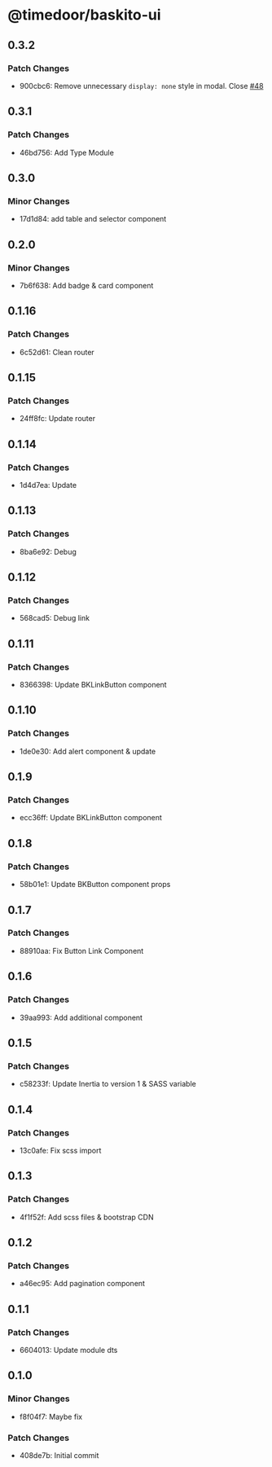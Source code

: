 # @timedoor/baskito-ui

## 0.3.2

### Patch Changes

- 900cbc6: Remove unnecessary `display: none` style in modal. Close [#48](https://github.com/backend-timedoor/baskito-ui/issues/48)

## 0.3.1

### Patch Changes

- 46bd756: Add Type Module

## 0.3.0

### Minor Changes

- 17d1d84: add table and selector component

## 0.2.0

### Minor Changes

- 7b6f638: Add badge & card component

## 0.1.16

### Patch Changes

- 6c52d61: Clean router

## 0.1.15

### Patch Changes

- 24ff8fc: Update router

## 0.1.14

### Patch Changes

- 1d4d7ea: Update

## 0.1.13

### Patch Changes

- 8ba6e92: Debug

## 0.1.12

### Patch Changes

- 568cad5: Debug link

## 0.1.11

### Patch Changes

- 8366398: Update BKLinkButton component

## 0.1.10

### Patch Changes

- 1de0e30: Add alert component & update

## 0.1.9

### Patch Changes

- ecc36ff: Update BKLinkButton component

## 0.1.8

### Patch Changes

- 58b01e1: Update BKButton component props

## 0.1.7

### Patch Changes

- 88910aa: Fix Button Link Component

## 0.1.6

### Patch Changes

- 39aa993: Add additional component

## 0.1.5

### Patch Changes

- c58233f: Update Inertia to version 1 & SASS variable

## 0.1.4

### Patch Changes

- 13c0afe: Fix scss import

## 0.1.3

### Patch Changes

- 4f1f52f: Add scss files & bootstrap CDN

## 0.1.2

### Patch Changes

- a46ec95: Add pagination component

## 0.1.1

### Patch Changes

- 6604013: Update module dts

## 0.1.0

### Minor Changes

- f8f04f7: Maybe fix

### Patch Changes

- 408de7b: Initial commit
